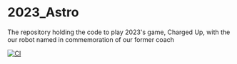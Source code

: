 # 2023_Astro
The repository holding the code to play 2023's game, Charged Up, with the our robot named in commemoration of our former coach

[![CI](https://github.com/FRC4188/2023_Astro/actions/workflows/main.yml/badge.svg)](https://github.com/FRC4188/2023_Astro/actions/workflows/main.yml)
